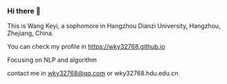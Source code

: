 ### Hi there 👋

This is Wang Keyi, a sophomore in Hangzhou Dianzi University, Hangzhou, Zhejiang, China.

You can check my profile in https://wky32768.github.io

Focusing on NLP and algorithm

contact me in wky32768@qq.com or wky32768.hdu.edu.cn
